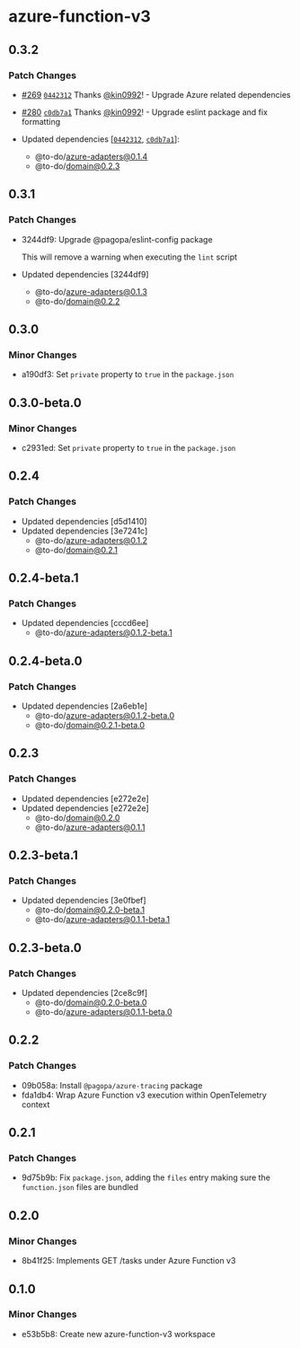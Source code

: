# azure-function-v3

## 0.3.2

### Patch Changes

- [#269](https://github.com/pagopa/dx-playground/pull/269) [`0442312`](https://github.com/pagopa/dx-playground/commit/044231217596b285b8eab5d5af47e677e9c30af4) Thanks [@kin0992](https://github.com/kin0992)! - Upgrade Azure related dependencies

- [#280](https://github.com/pagopa/dx-playground/pull/280) [`c0db7a1`](https://github.com/pagopa/dx-playground/commit/c0db7a1d2dbac23ba9264ed47e668887fa872901) Thanks [@kin0992](https://github.com/kin0992)! - Upgrade eslint package and fix formatting

- Updated dependencies [[`0442312`](https://github.com/pagopa/dx-playground/commit/044231217596b285b8eab5d5af47e677e9c30af4), [`c0db7a1`](https://github.com/pagopa/dx-playground/commit/c0db7a1d2dbac23ba9264ed47e668887fa872901)]:
  - @to-do/azure-adapters@0.1.4
  - @to-do/domain@0.2.3

## 0.3.1

### Patch Changes

- 3244df9: Upgrade @pagopa/eslint-config package

  This will remove a warning when executing the `lint` script

- Updated dependencies [3244df9]
  - @to-do/azure-adapters@0.1.3
  - @to-do/domain@0.2.2

## 0.3.0

### Minor Changes

- a190df3: Set `private` property to `true` in the `package.json`

## 0.3.0-beta.0

### Minor Changes

- c2931ed: Set `private` property to `true` in the `package.json`

## 0.2.4

### Patch Changes

- Updated dependencies [d5d1410]
- Updated dependencies [3e7241c]
  - @to-do/azure-adapters@0.1.2
  - @to-do/domain@0.2.1

## 0.2.4-beta.1

### Patch Changes

- Updated dependencies [cccd6ee]
  - @to-do/azure-adapters@0.1.2-beta.1

## 0.2.4-beta.0

### Patch Changes

- Updated dependencies [2a6eb1e]
  - @to-do/azure-adapters@0.1.2-beta.0
  - @to-do/domain@0.2.1-beta.0

## 0.2.3

### Patch Changes

- Updated dependencies [e272e2e]
- Updated dependencies [e272e2e]
  - @to-do/domain@0.2.0
  - @to-do/azure-adapters@0.1.1

## 0.2.3-beta.1

### Patch Changes

- Updated dependencies [3e0fbef]
  - @to-do/domain@0.2.0-beta.1
  - @to-do/azure-adapters@0.1.1-beta.1

## 0.2.3-beta.0

### Patch Changes

- Updated dependencies [2ce8c9f]
  - @to-do/domain@0.2.0-beta.0
  - @to-do/azure-adapters@0.1.1-beta.0

## 0.2.2

### Patch Changes

- 09b058a: Install `@pagopa/azure-tracing` package
- fda1db4: Wrap Azure Function v3 execution within OpenTelemetry context

## 0.2.1

### Patch Changes

- 9d75b9b: Fix `package.json`, adding the `files` entry making sure the `function.json` files are bundled

## 0.2.0

### Minor Changes

- 8b41f25: Implements GET /tasks under Azure Function v3

## 0.1.0

### Minor Changes

- e53b5b8: Create new azure-function-v3 workspace

